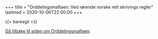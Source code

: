 +++
title = "Orddelingsmafiaen: Ved rørende norske rett skrivings regler"
lastmod = 2020-10-06T22:00:00
+++

<!-- markdownlint-disable MD034 -->

{{< bareegil >}}

[Gå tilbake til siden om Orddelingsmafiaen](../orddelingsmafiaen).